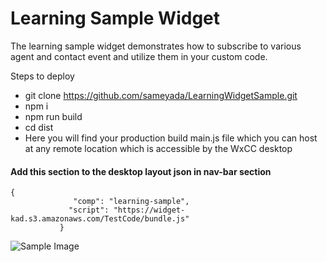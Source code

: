 # Learning Sample Widget 
The learning sample widget demonstrates how to subscribe to various agent and contact event and utilize them in your custom code.

Steps to deploy
* git clone https://github.com/sameyada/LearningWidgetSample.git
* npm i
* npm run build
* cd dist
* Here you will find your production build main.js file which you can host at any remote location which is accessible by the WxCC desktop

#### Add this section to the desktop layout json in nav-bar section

 ```"comp1": 
 {
               "comp": "learning-sample",
              "script": "https://widget-kad.s3.amazonaws.com/TestCode/bundle.js"
            }
 ```           
       
![Sample Image](https://github.com/sameyada/LearningWidgetSample/blob/main/images/img1.png)
